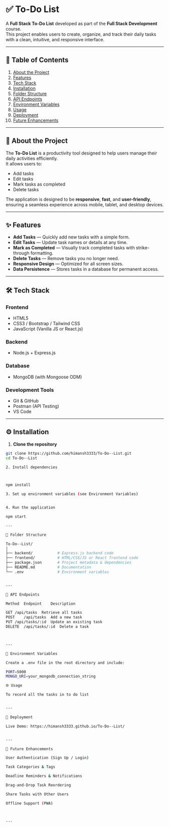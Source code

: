 # ✅ To-Do List 

A **Full Stack To-Do List** developed as part of the **Full Stack Development** course.  
This project enables users to create, organize, and track their daily tasks with a clean, intuitive, and responsive interface.

---

## 📌 Table of Contents
1. [About the Project](#about-the-project)
2. [Features](#features)
3. [Tech Stack](#tech-stack)
4. [Installation](#installation)
5. [Folder Structure](#folder-structure)
6. [API Endpoints](#api-endpoints)
7. [Environment Variables](#environment-variables)
8. [Usage](#usage)
9. [Deployment](#deployment)
10. [Future Enhancements](#future-enhancements)

---

## 📖 About the Project
The **To-Do List** is a productivity tool designed to help users manage their daily activities efficiently.  
It allows users to:
- Add tasks
- Edit tasks
- Mark tasks as completed
- Delete tasks

The application is designed to be **responsive**, **fast**, and **user-friendly**, ensuring a seamless experience across mobile, tablet, and desktop devices.

---

## ✨ Features
- **Add Tasks** — Quickly add new tasks with a simple form.
- **Edit Tasks** — Update task names or details at any time.
- **Mark as Completed** — Visually track completed tasks with strike-through formatting.
- **Delete Tasks** — Remove tasks you no longer need.
- **Responsive Design** — Optimized for all screen sizes.
- **Data Persistence** — Stores tasks in a database for permanent access.

---

## 🛠 Tech Stack
### **Frontend**
- HTML5
- CSS3 / Bootstrap / Tailwind CSS
- JavaScript (Vanilla JS or React.js)

### **Backend**
- Node.js + Express.js

### **Database**
- MongoDB (with Mongoose ODM)

### **Development Tools**
- Git & GitHub
- Postman (API Testing)
- VS Code


---

## ⚙️ Installation

1. **Clone the repository**
```bash
git clone https://github.com/himansh3333/To-Do--List.git
cd To-Do--List

2. Install dependencies



npm install

3. Set up environment variables (see Environment Variables)


4. Run the application

npm start

---

📂 Folder Structure

To-Do--List/
│
├── backend/           # Express.js backend code
├── frontend/          # HTML/CSS/JS or React frontend code
├── package.json       # Project metadata & dependencies
├── README.md          # Documentation
└── .env               # Environment variables


---

🔗 API Endpoints

Method	Endpoint	Description

GET	/api/tasks	Retrieve all tasks
POST	/api/tasks	Add a new task
PUT	/api/tasks/:id	Update an existing task
DELETE	/api/tasks/:id	Delete a task



---

🌱 Environment Variables

Create a .env file in the root directory and include:

PORT=5000
MONGO_URI=your_mongodb_connection_string

🌐 Usage

To record all the tasks in to do list


---

🚀 Deployment

Live Demo: https://himansh3333.github.io/To-Do--List/


---

🔮 Future Enhancements

User Authentication (Sign Up / Login)

Task Categories & Tags

Deadline Reminders & Notifications

Drag-and-Drop Task Reordering

Share Tasks with Other Users

Offline Support (PWA)



---
